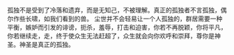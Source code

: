 孤独不是受到了冷落和遗弃，而是无知己，不被理解。真正的孤独者不言孤独，偶尔作些长啸，如我们看到的兽。  尘世并不会轻易让一个人孤独的，群居需要一种平衡，嫉妒而引发的诽谤，扼杀，羞辱，打击和迫害，你若不再脱颖，你将平凡，你若继续走，走，终于使众生无法赶超了，众生就会向你欢呼和崇拜，尊你是神圣。神圣是真正的孤独。